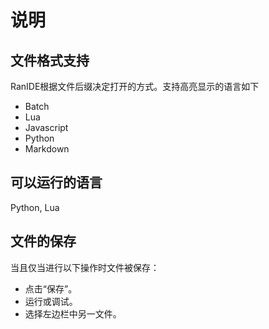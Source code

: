 # 说明

## 文件格式支持
RanIDE根据文件后缀决定打开的方式。支持高亮显示的语言如下  
- Batch
- Lua
- Javascript
- Python
- Markdown

## 可以运行的语言
Python, Lua

## 文件的保存
当且仅当进行以下操作时文件被保存：  
- 点击“保存”。
- 运行或调试。
- 选择左边栏中另一文件。